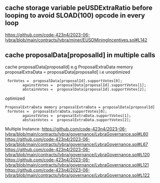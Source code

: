 ## cache storage variable peUSDExtraRatio before looping to avoid SLOAD(100) opcode in every loop
https://github.com/code-423n4/2023-06-lybra/blob/main/contracts/lybra/miner/EUSDMiningIncentives.sol#L142

## cache proposalData[proposalId] in multiple calls
cache proposalData[proposalId] e.g ProposalExtraData memory proposalExtraData = proposalData[proposalId]
i.e unoptimized 
```solidity
 forVotes =  proposalData[proposalId].supportVotes[0];
        againstVotes =  proposalData[proposalId].supportVotes[1];
        abstainVotes =  proposalData[proposalId].supportVotes[2];
```
optimized
```solidity
ProposalExtraData memory proposalExtraData = proposalData[proposalId]
 forVotes =  proposalExtraData.supportVotes[0];
        againstVotes =  proposalExtraData.supportVotes[1];
        abstainVotes =  proposalExtraData.supportVotes[2];
```
Multiple Instance:
https://github.com/code-423n4/2023-06-lybra/blob/main/contracts/lybra/governance/LybraGovernance.sol#L60
https://github.com/code-423n4/2023-06-lybra/blob/main/contracts/lybra/governance/LybraGovernance.sol#L67
https://github.com/code-423n4/2023-06-lybra/blob/main/contracts/lybra/governance/LybraGovernance.sol#L120
https://github.com/code-423n4/2023-06-lybra/blob/main/contracts/lybra/governance/LybraGovernance.sol#L121
https://github.com/code-423n4/2023-06-lybra/blob/main/contracts/lybra/governance/LybraGovernance.sol#L122